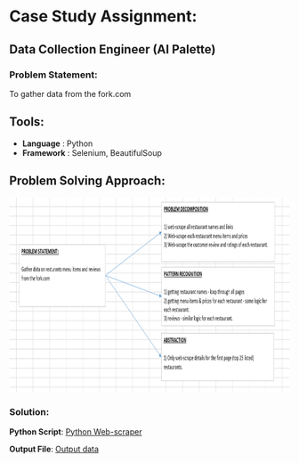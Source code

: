 # Case Study Assignment:
## Data Collection Engineer (AI Palette)

### Problem Statement: 
To gather data from the fork.com 

## Tools:
* **Language** : Python
* **Framework** : Selenium, BeautifulSoup

## Problem Solving Approach:

<img src="https://github.com/evil-in/ai_palette_case_study/blob/main/problem_solving_approach.PNG" height="350" width="750" alt = "Problem Solving Approach">

### Solution:
**Python Script**: [Python Web-scraper](https://github.com/evil-in/ai_palette_case_study/blob/main/webscraping_fork_restaurants.py)

**Output File**: [Output data](https://github.com/evil-in/ai_palette_case_study/blob/main/restaurant.json)